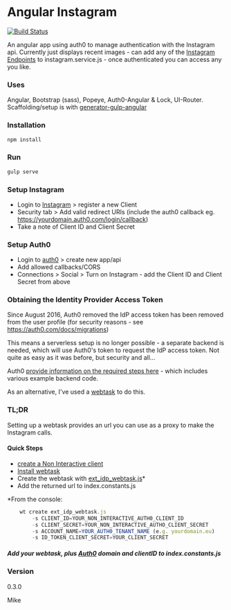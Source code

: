 # Angular Instagram

[![Build Status](https://travis-ci.org/mikeybyker/angular-instagram.svg?branch=master)](https://travis-ci.org/mikeybyker/angular-instagram)

An angular app using auth0 to manage authentication with the Instagram api. Currently just displays recent images - can add any of the [Instagram Endpoints](https://www.instagram.com/developer/endpoints/) to instagram.service.js - once authenticated you can access any you like.


### Uses
Angular, Bootstrap (sass), Popeye, Auth0-Angular & Lock, UI-Router.
Scaffolding/setup is with [generator-gulp-angular
](https://github.com/Swiip/generator-gulp-angular)

### Installation
```javascript
npm install
```

### Run
```javascript
gulp serve
```

### Setup Instagram
  - Login to [Instagram](https://www.instagram.com/developer/) > register a new Client
  - Security tab > Add valid redirect URIs (include the auth0 callback eg. https://yourdomain.auth0.com/login/callback)
  - Take a note of Client ID and Client Secret

### Setup Auth0
  - Login to [auth0](https://auth0.com/) > create new app/api
  - Add allowed callbacks/CORS
  - Connections > Social > Turn on Instagram - add the Client ID and Client Secret from above

### Obtaining the Identity Provider Access Token

Since August 2016, Auth0 removed the  IdP access token has been removed from the user profile (for security reasons - see https://auth0.com/docs/migrations)

This means a serverless setup is no longer possible - a separate backend is needed, which will use Auth0's token to request the IdP access token. Not quite as easy as it was before, but security and all...

Auth0 [provide information on the required steps here](https://auth0.com/docs/what-to-do-once-the-user-is-logged-in/calling-an-external-idp-api) - which includes various example backend code.

As an alternative, I've used a [webtask](https://webtask.io/) to do this.
### TL;DR
Setting up a webtask provides an url you can use as a proxy to make the Instagram calls.

#### Quick Steps
- [create a Non Interactive client](https://auth0.com/docs/what-to-do-once-the-user-is-logged-in/calling-an-external-idp-api)
- [Install webtask](https://webtask.io/cli)
- Create the webtask with [ext_idp_webtask.js](https://github.com/mikeybyker/angular-instagram/blob/master/ext_idp_webtask.js)*
- Add the returned url to index.constants.js

*From the console:
```javascript
    wt create ext_idp_webtask.js
        -s CLIENT_ID=YOUR_NON_INTERACTIVE_AUTH0_CLIENT_ID
        -s CLIENT_SECRET=YOUR_NON_INTERACTIVE_AUTHO_CLIENT_SECRET
        -s ACCOUNT_NAME=YOUR_AUTH0_TENANT_NAME (e.g. yourdomain.eu)
        -s ID_TOKEN_CLIENT_SECRET=YOUR_CLIENT_SECRET
```


##### Add your webtask, plus [Auth0](https://auth0.com/) domain and clientID to **index.constants.js**

### Version
0.3.0

Mike